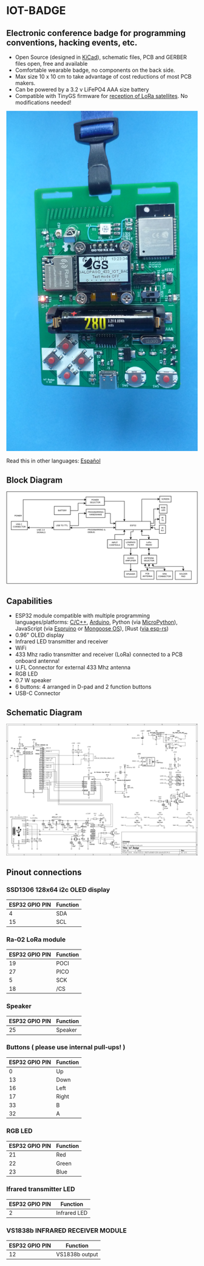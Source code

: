 # IOT-BADGE

## Electronic conference badge for programming conventions, hacking events, etc.

* Open Source (designed in [KiCad](https://www.kicad.org/)), schematic files, PCB and GERBER files open, free and available
* Comfortable wearable badge, no components on the back side.
* Max size 10 x 10 cm to take advantage of cost reductions of most PCB makers.
* Can be powered by a 3.2 v LiFePO4 AAA size battery
* Compatible with TinyGS firmware for [reception of LoRa satellites](https://galopago.github.io/english/lora-satelite-ground-station/). No modifications needed!

![Finished Badge](/assets/img/finished_badge_v00.jpg)

Read this in other languages: [Español](/assets/markdown/README.es.md)

## Block Diagram

![](/assets/img/iot-badge-bd.png)


## Capabilities

* ESP32 module compatible with multiple programming languages/platforms: [C/C++](https://docs.espressif.com/projects/esp-idf/en/latest/esp32/), [Arduino](https://github.com/espressif/arduino-esp32), Python (via [MicroPython](https://micropython.org/)), JavaScript (via [Espruino](https://www.espruino.com/ESP32) or [Mongoose OS](https://mongoose-os.com/)), [Rust ([via esp-rs](https://esp-rs.github.io/book/))
* 0.96" OLED display
* Infrared LED transmitter and receiver
* WiFi
* 433 Mhz radio transmitter and receiver (LoRa) connected to a PCB onboard antenna!
* U.FL Connector for external 433 Mhz antenna
* RGB LED
* 0.7 W speaker
* 6 buttons: 4 arranged in D-pad and 2 function buttons
* USB-C Connector

## Schematic Diagram

![](/assets/img/schematic.png)

## Pinout connections


### SSD1306 128x64 i2c OLED display

ESP32 GPIO PIN |Function
---------------|---------
4              | SDA
15             | SCL

### Ra-02 LoRa module

ESP32 GPIO PIN |Function
---------------|---------
19             | POCI
27             | PICO
5              | SCK
18             | /CS

### Speaker

ESP32 GPIO PIN |Function
---------------|---------
25             | Speaker

### Buttons ( please use internal pull-ups! )

ESP32 GPIO PIN |Function
---------------|---------
0              | Up
13             | Down
16             | Left
17             | Right
33             | B
32             | A

### RGB LED

ESP32 GPIO PIN |Function
---------------|---------
21             | Red
22             | Green
23             | Blue

### Ifrared transmitter LED

ESP32 GPIO PIN |Function
---------------|---------
2              | Infrared LED

### VS1838b INFRARED RECEIVER MODULE

ESP32 GPIO PIN |Function
---------------|---------
12             | VS1838b output

